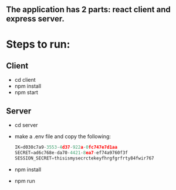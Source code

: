 ## The application has 2 parts: react client and express server. 

# Steps to run:

## Client
- cd client
- npm install
- npm start

## Server
- cd server
- make a .env file and copy the following:

  ```javascript 
  IK=d030c7a9-3553-4d37-922a-0fc747e7d1aa
  SECRET=ad6c768e-da70-4421-8ea7-ef74a9760f3f
  SESSION_SECRET=thisismysecrctekeyfhrgfgrfrty84fwir767
  ```
  
- npm install
- npm run



